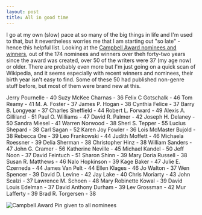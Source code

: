 ```yaml
---
layout: post
title: All in good time
---
```


I go at my own (slow) pace at so many of the big things in life and I'm used to that, but it nevertheless worries me that I am starting out "so late" - hence this helpful list. Looking at the [Campbell Award nominees and winners](http://en.wikipedia.org/wiki/John_W._Campbell_Award_for_Best_New_Writer), out of the 174 nominees and winners over theh forty-two years since the award was created, over 50 of the writers were 37 (my age now) or older. There are probably even more but I'm just going on a quick scan of Wikipedia, and it seems especially with recent winners and nominees, their birth year isn't easy to find. Some of these 50 had published non-genre stuff before, but most of them were brand new at this. 


Jerry Pournelle - 40
Suzy McKee Charnas - 36
Felix C Gotschalk - 46
Tom Reamy - 41
M. A. Foster - 37
James P. Hogan - 38
Cynthia Felice - 37
Barry B. Longyear - 37
Charles Sheffield - 44
Robert L. Forward - 49
Alexis A. Gilliland - 51
Paul O. Williams - 47
David R. Palmer - 42
Joseph H. Delaney - 50
Sandra Miesel - 41 
Warren Norwood - 38
Sheri S. Tepper - 55 
Lucius Shepard - 38
Carl Sagan - 52
Karen Joy Fowler - 36 
Lois McMaster Bujold - 38
Rebecca Ore - 39
Leo Frankowski - 44
Judith Moffett - 46 
Michaela Roessner - 39 
Delia Sherman - 38
Christopher Hinz - 38
William Sanders - 47
John G. Cramer - 56
Katherine Neville - 45
Michael Kandel - 50
Jeff Noon - 37
David Feintuch - 51
Sharon Shinn - 39
Mary Doria Russell - 38
Susan R. Matthews - 46
Nalo Hopkinson - 39
Kage Baker - 47
Julie E. Czerneda - 44
James Van Pelt - 44
Ellen Klages - 46
Jo Walton - 37
Wen Spencer - 39
David D. Levine - 42
Jay Lake - 40
Chris Moriarty - 43
John Scalzi - 37
Lawrence M. Schoen - 48
Mary Robinette Kowal - 39
David Louis Edelman - 37
David Anthony Durham - 39
Lev Grossman - 42
Mur Lafferty - 39
Brad R. Torgersen - 38


![Campbell Award Pin given to all nominees]({{site_url}}/images/CampbellAwardPin.jpg)